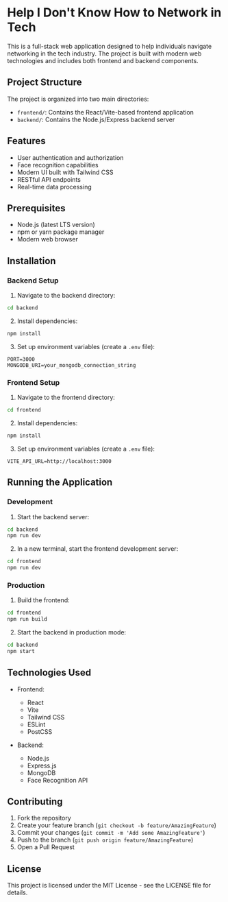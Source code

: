 # Help I Don't Know How to Network in Tech

This is a full-stack web application designed to help individuals navigate networking in the tech industry. The project is built with modern web technologies and includes both frontend and backend components.

## Project Structure

The project is organized into two main directories:

- `frontend/`: Contains the React/Vite-based frontend application
- `backend/`: Contains the Node.js/Express backend server

## Features

- User authentication and authorization
- Face recognition capabilities
- Modern UI built with Tailwind CSS
- RESTful API endpoints
- Real-time data processing

## Prerequisites

- Node.js (latest LTS version)
- npm or yarn package manager
- Modern web browser

## Installation

### Backend Setup

1. Navigate to the backend directory:
```bash
cd backend
```

2. Install dependencies:
```bash
npm install
```

3. Set up environment variables (create a `.env` file):
```
PORT=3000
MONGODB_URI=your_mongodb_connection_string
```

### Frontend Setup

1. Navigate to the frontend directory:
```bash
cd frontend
```

2. Install dependencies:
```bash
npm install
```

3. Set up environment variables (create a `.env` file):
```
VITE_API_URL=http://localhost:3000
```

## Running the Application

### Development

1. Start the backend server:
```bash
cd backend
npm run dev
```

2. In a new terminal, start the frontend development server:
```bash
cd frontend
npm run dev
```

### Production

1. Build the frontend:
```bash
cd frontend
npm run build
```

2. Start the backend in production mode:
```bash
cd backend
npm start
```

## Technologies Used

- Frontend:
  - React
  - Vite
  - Tailwind CSS
  - ESLint
  - PostCSS

- Backend:
  - Node.js
  - Express.js
  - MongoDB
  - Face Recognition API

## Contributing

1. Fork the repository
2. Create your feature branch (`git checkout -b feature/AmazingFeature`)
3. Commit your changes (`git commit -m 'Add some AmazingFeature'`)
4. Push to the branch (`git push origin feature/AmazingFeature`)
5. Open a Pull Request

## License

This project is licensed under the MIT License - see the LICENSE file for details.

